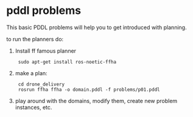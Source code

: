 pddl problems
===

This basic PDDL problems will help you to get introduced with planning.

to run the planners do:

1. Install ff famous planner

        sudo apt-get install ros-noetic-ffha

2. make a plan:

        cd drone_delivery
        rosrun ffha ffha -o domain.pddl -f problems/p01.pddl

3. play around with the domains, modify them, create new problem instances, etc.
